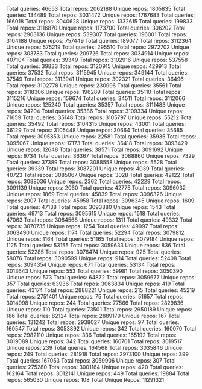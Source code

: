 Total queries: 46653
Total repos: 2062188
Unique repos: 1805835
Total queries: 134489
Total repos: 3031472
Unique repos: 1767683
Total queries: 166018
Total repos: 3040628
Unique repos: 1332615
Total queries: 199833
Total repos: 3116870
Unique repos: 1173700
Total queries: 306202
Total repos: 2903136
Unique repos: 539307
Total queries: 196001
Total repos: 3104188
Unique repos: 757449
Total queries: 189077
Total repos: 3112364
Unique repos: 575219
Total queries: 295510
Total repos: 2972702
Unique repos: 303783
Total queries: 209726
Total repos: 3034914
Unique repos: 407104
Total queries: 39349
Total repos: 3102916
Unique repos: 537558
Total queries: 39833
Total repos: 3120915
Unique repos: 429913
Total queries: 37532
Total repos: 3115945
Unique repos: 349144
Total queries: 37549
Total repos: 3113941
Unique repos: 302321
Total queries: 36496
Total repos: 3102778
Unique repos: 230996
Total queries: 35561
Total repos: 3118306
Unique repos: 196289
Total queries: 35110
Total repos: 3115216
Unique repos: 159674
Total queries: 34511
Total repos: 3112066
Unique repos: 125240
Total queries: 35357
Total repos: 3111483
Unique repos: 94204
Total queries: 35386
Total repos: 3109334
Unique repos: 71659
Total queries: 35148
Total repos: 3105797
Unique repos: 55212
Total queries: 35492
Total repos: 3104315
Unique repos: 43001
Total queries: 36129
Total repos: 3105448
Unique repos: 30664
Total queries: 35685
Total repos: 3095853
Unique repos: 22581
Total queries: 35935
Total repos: 3095067
Unique repos: 17173
Total queries: 36418
Total repos: 3093429
Unique repos: 12648
Total queries: 38571
Total repos: 3091692
Unique repos: 9734
Total queries: 36367
Total repos: 3088860
Unique repos: 7329
Total queries: 37389
Total repos: 3088558
Unique repos: 5528
Total queries: 39339
Total repos: 3087201
Unique repos: 4039
Total queries: 40723
Total repos: 3085067
Unique repos: 3028
Total queries: 42122
Total repos: 3088036
Unique repos: 2362
Total queries: 42229
Total repos: 3091139
Unique repos: 2060
Total queries: 42775
Total repos: 3096032
Unique repos: 1869
Total queries: 45839
Total repos: 3096326
Unique repos: 2007
Total queries: 45958
Total repos: 3096345
Unique repos: 1609
Total queries: 47138
Total repos: 3093880
Unique repos: 1543
Total queries: 49713
Total repos: 3095615
Unique repos: 1518
Total queries: 47063
Total repos: 3084568
Unique repos: 1311
Total queries: 49332
Total repos: 3070735
Unique repos: 1254
Total queries: 49997
Total repos: 3063490
Unique repos: 1174
Total queries: 52294
Total repos: 3079812
Unique repos: 1164
Total queries: 51165
Total repos: 3079184
Unique repos: 1125
Total queries: 53155
Total repos: 3059633
Unique repos: 836
Total queries: 52285
Total repos: 3076474
Unique repos: 925
Total queries: 58076
Total repos: 3090599
Unique repos: 914
Total queries: 52408
Total repos: 3094354
Unique repos: 671
Total queries: 53134
Total repos: 3013643
Unique repos: 553
Total queries: 59981
Total repos: 3050390
Unique repos: 573
Total queries: 64872
Total repos: 3059677
Unique repos: 357
Total queries: 63936
Total repos: 3063834
Unique repos: 419
Total queries: 43174
Total repos: 2888221
Unique repos: 215
Total queries: 45219
Total repos: 2751401
Unique repos: 75
Total queries: 51657
Total repos: 3014998
Unique repos: 244
Total queries: 77566
Total repos: 2829836
Unique repos: 110
Total queries: 73501
Total repos: 2950189
Unique repos: 186
Total queries: 82124
Total repos: 2889179
Unique repos: 167
Total queries: 131242
Total repos: 2938027
Unique repos: 97
Total queries: 160547
Total repos: 3053892
Unique repos: 342
Total queries: 160070
Total repos: 2982110
Unique repos: 336
Total queries: 165192
Total repos: 3019089
Unique repos: 342
Total queries: 160701
Total repos: 3019517
Unique repos: 239
Total queries: 164568
Total repos: 3035846
Unique repos: 249
Total queries: 281918
Total repos: 2973100
Unique repos: 399
Total queries: 167053
Total repos: 3059906
Unique repos: 307
Total queries: 275280
Total repos: 3001164
Unique repos: 420
Total queries: 162164
Total repos: 3012141
Unique repos: 449
Total queries: 19884
Total repos: 565030
Unique repos: 108
Total Unique Repos: 11291321

